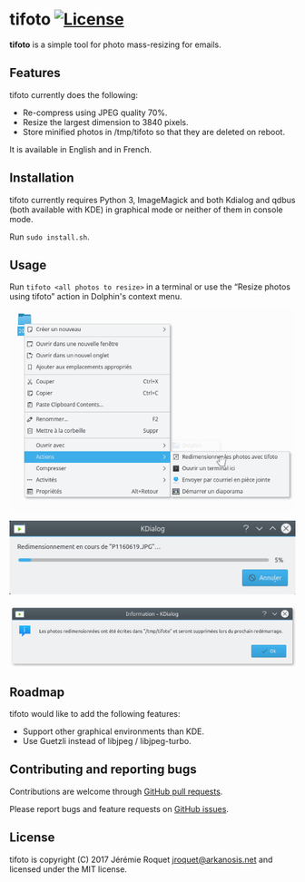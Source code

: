 # tifoto [![License](http://img.shields.io/badge/license-MIT-blue.svg)](/LICENSE)

**tifoto** is a simple tool for photo mass-resizing for emails.

## Features

tifoto currently does the following:
* Re-compress using JPEG quality 70%.
* Resize the largest dimension to 3840 pixels.
* Store minified photos in /tmp/tifoto so that they are deleted on reboot.

It is available in English and in French.

## Installation

tifoto currently requires Python 3, ImageMagick and both Kdialog and qdbus (both available with KDE) in graphical mode or neither of them in console mode.

Run `sudo install.sh`.

## Usage

Run `tifoto <all photos to resize>` in a terminal or use the “Resize photos using tifoto” action in Dolphin's context menu.

![Dolphin menu preview](https://raw.githubusercontent.com/Arkanosis/tifoto/master/screenshots/menu.png)

![Progress dialog preview](https://raw.githubusercontent.com/Arkanosis/tifoto/master/screenshots/progress.png)

![Success dialog preview](https://raw.githubusercontent.com/Arkanosis/tifoto/master/screenshots/success.png)

## Roadmap

tifoto would like to add the following features:
* Support other graphical environments than KDE.
* Use Guetzli instead of libjpeg / libjpeg-turbo.

## Contributing and reporting bugs

Contributions are welcome through [GitHub pull requests](https://github.com/Arkanosis/tifoto/pulls).

Please report bugs and feature requests on [GitHub issues](https://github.com/Arkanosis/tifoto/issues).

## License

tifoto is copyright (C) 2017 Jérémie Roquet <jroquet@arkanosis.net> and licensed under the MIT license.
